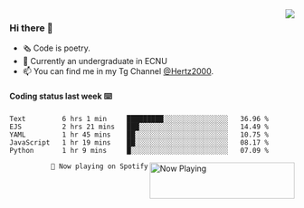 <img  align="right" src="https://github-readme-stats.vercel.app/api?username=BillChen2K&show_icons=true&count_private=true&hide_title=true">

### Hi there 👋

- 🗞 Code is poetry.
- 🌱 Currently an undergraduate in ECNU
- 📫 You can find me in my Tg Channel [@Hertz2000](https://t.me/Hertz2000).

#### Coding status last week ⌨️

<!--START_SECTION:waka-->
```text
Text         6 hrs 1 min     █████████░░░░░░░░░░░░░░░░   36.96 % 
EJS          2 hrs 21 mins   ███░░░░░░░░░░░░░░░░░░░░░░   14.49 % 
YAML         1 hr 45 mins    ██░░░░░░░░░░░░░░░░░░░░░░░   10.75 % 
JavaScript   1 hr 19 mins    ██░░░░░░░░░░░░░░░░░░░░░░░   08.17 % 
Python       1 hr 9 mins     █░░░░░░░░░░░░░░░░░░░░░░░░   07.09 %
```
<!--END_SECTION:waka-->


<div>
<a href="https://spotify-now-playing.billchen2k.vercel.app/now-playing?open">
   <img align="right" src="https://spotify-now-playing.billchen2k.vercel.app/now-playing" width="256" height="64" alt="Now Playing">
</a>
</div>

<div>
<p align="right"><code>🎵 Now playing on Spotify</code></p>
</div>

<!--
**BillChen2K/BillChen2K** is a ✨ _special_ ✨ repository because its `README.md` (this file) appears on your GitHub profile.

Here are some ideas to get you started:

- 🔭 I’m currently working on ...
- 🌱 I’m currently learning ...
- 👯 I’m looking to collaborate on ...
- 🤔 I’m looking for help with ...
- 💬 Ask me about ...
- 📫 How to reach me: ...
- 😄 Pronouns: ...
- ⚡ Fun fact: ...
-->
